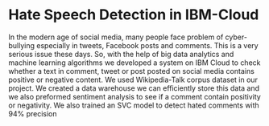 # Hate Speech Detection in IBM-Cloud
 
In the modern age of social media, many people face problem of cyber-bullying especially in tweets, Facebook posts and comments. This is a very serious issue these days. So, with the help of big data analytics and machine learning algorithms we developed a system on IBM Cloud to check whether a text in comment, tweet or post posted on social media contains positive or negative content. We used Wikipedia-Talk corpus dataset in our project. We created a data warehouse we can efficiently store this data and we also preformed sentiment analysis to see if a comment contain positivity or negativity. We also trained an SVC model to detect hated comments with 94% precision